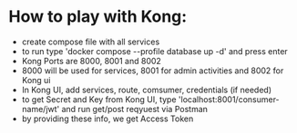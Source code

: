# How to play with Kong:
- create compose file with all services
- to run type 'docker compose --profile database up -d' and press enter
- Kong Ports are 8000, 8001 and 8002
- 8000 will be used for services, 8001 for admin activities and 8002 for Kong ui
- In Kong UI, add services, route, comsumer, credentials (if needed)
- to get Secret and Key from Kong UI, type 'localhost:8001/consumer-name/jwt' and run get/post reqyuest via Postman
- by providing these info, we get Access Token